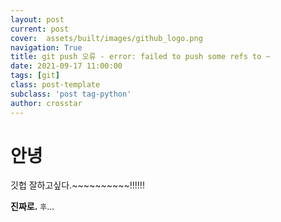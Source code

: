 ```yaml
---
layout: post
current: post
cover:  assets/built/images/github_logo.png
navigation: True
title: git push 오류 - error: failed to push some refs to ~
date: 2021-09-17 11:00:00
tags: [git]
class: post-template
subclass: 'post tag-python'
author: crosstar
---
```



# 안녕
깃헙 잘하고싶다.~~~~~~~~~~!!!!!!

**진짜로.**
`후`...
